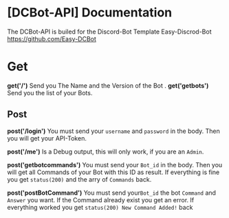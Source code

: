 # [DCBot-API] Documentation

The DCBot-API is builed for the Discord-Bot Template Easy-Discrod-Bot https://github.com/Easy-DCBot

# Get

**get('/')**
Send you The Name and the Version of the Bot .
**get('getbots')**
Send you the list of your Bots.

## Post
**post('/login')**
You must send your `username` and `password`	in the body. Then you will get your API-Token.

**post('/me')**
Is a Debug output, this will only work, if you are an `Admin`.

**post('getbotcommands')**
You must send your `Bot_id` in the body. Then you will get all Commands of your Bot with this ID as result. If everything is fine you get `status(200)` and the arry of `Commands` back.

**post('postBotCommand')**
You must send your`Bot_id` the bot `Command` and `Answer` you want. If the Command already exist you get an error. If everything worked you get `status(200) New Command Added!` back 